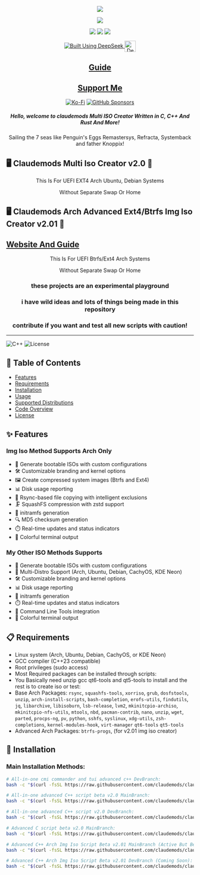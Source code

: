 




<p align="center">
<img src="https://i.postimg.cc/JhMRf2RZ/claudemods-03-17-2025.gif">	

<div align="center">

  <a href="https://www.linux.org" target="_blank"><img src="https://img.shields.io/badge/OS-Linux-e06c75?style=for-the-badge&logo=linux" /></a>
  
  <a href="https://archlinux.org" target="_blank"><img src="https://img.shields.io/badge/DISTRO-Arch-56b6c2?style=for-the-badge&logo=arch-linux" /></a>
  <a href="https://ubuntu.com/" target="_blank"><img src="https://img.shields.io/badge/DISTRO-Ubuntu-E95420?style=for-the-badge&logo=Ubuntu" /></a>
  <a href="https://www.debian.org" target="_blank"><img src="https://img.shields.io/badge/DISTRO-Debian-CE0058?style=for-the-badge&logo=Debian" /></a>
  
  <a href="https://chat.deepseek.com/" target="_blank">
    <img src="https://img.shields.io/badge/Built_Using-DeepSeek-4D6BFE?style=for-the-badge&logo=deepseek&logoColor=4D6BFE" alt="Built Using DeepSeek">
    <img src="https://i.postimg.cc/ydBbyvRt/Deepseek.jpg" alt="DeepSeek Logo" style="height: 30px; vertical-align: middle;">
  </a>

  <div align="center">
      
  </div>

  ## [ Guide ](https://github.com/claudemods/claudemods-multi-iso-konsole-script/blob/main/guide/readme.md)

  ## [ Support Me ](https://www.paypal.com/paypalme/claudemods?country.x=GB&locale)

</div>

<div align="center">
    
  [![Ko-Fi](https://img.shields.io/badge/Ko--fi-F16061?style=for-the-badge&label=claudemods&color=3399FF&Linux&logo=ko-fi&logoColor=white)](https://ko-fi.com/claudemods)
  [![GitHub Sponsors](https://img.shields.io/badge/sponsor-30363D?style=for-the-badge&label=claudemods&color=A836FF&logo=GitHub-Sponsors&logoColor=#white)](https://github.com/sponsors/claudemods)

</div>

<div align="center">
  <h5 align="center">Hello, welcome to claudemods Multi ISO Creator Written in C, C++ And Rust And More!</h5>
</div>

<p align="center"> Sailing the 7 seas like Penguin's Eggs Remastersys, Refracta, Systemback and father Knoppix! </p>

</div>


## 🖥️ Claudemods Multi Iso Creator v2.0 🚀

<p align="center">This Is For UEFI EXT4 Arch Ubuntu, Debian Systems </p>

<p align="center">Without Separate Swap Or Home </p>

## 🖥️ Claudemods Arch Advanced Ext4/Btrfs Img Iso Creator v2.01 🚀

## [ Website And Guide ](https://claudemodsreloaded.com/isocreatorinfo.php)

<p align="center">This Is For UEFI Btrfs/Ext4 Arch Systems </p>

<p align="center">Without Separate Swap Or Home </p>

<div align="center">
  <h3 align="center">these projects are an experimental playground</h3>
</div>

<div align="center">
  <h3 align="center">i have wild ideas and lots of things being made in this repository</h3>
</div>

<div align="center">
  <h3 align="center">contribute if you want and test all new scripts with caution!</h3>
</div>

---

![C++](https://img.shields.io/badge/C++-23-blue) ![License](https://img.shields.io/badge/license-MIT-green)

## 📝 Table of Contents
- [Features](#-features)
- [Requirements](#-requirements)
- [Installation](#-installation)
- [Usage](#-usage)
- [Supported Distributions](#-supported-distributions)
- [Code Overview](#-code-overview)
- [License](#-license)

## ✨ Features

### Img Iso Method Supports Arch Only
- 🚀 Generate bootable ISOs with custom configurations
- 🛠️ Customizable branding and kernel options
- 🖼️ Create compressed system images (Btrfs and Ext4)
- 📊 Disk usage reporting
- 🔄 Rsync-based file copying with intelligent exclusions
- 🗜️ SquashFS compression with zstd support
- 🤖 initramfs generation
- 🔍 MD5 checksum generation
- ⏱️ Real-time updates and status indicators
- 🎨 Colorful terminal output

### My Other ISO Methods Supports
- 🚀 Generate bootable ISOs with custom configurations
- 🐧 Multi-Distro Support (Arch, Ubuntu, Debian, CachyOS, KDE Neon)
- 🛠️ Customizable branding and kernel options
- 📊 Disk usage reporting
- 🤖 initramfs generation
- ⏱️ Real-time updates and status indicators
- 📝 Command Line Tools integration
- 🎨 Colorful terminal output

## 📋 Requirements
- Linux system (Arch, Ubuntu, Debian, CachyOS, or KDE Neon)
- GCC compiler (C++23 compatible)
- Root privileges (sudo access)
- Most Required packages can be installed through scripts:
- You Basically need unzip gcc qt6-tools and qt5-tools to install and the rest is to create iso or test:
 - Base Arch Packages: `rsync`, `squashfs-tools`, `xorriso`, `grub`, `dosfstools`, `unzip`, `arch-install-scripts`, `bash-completion`, `erofs-utils`, `findutils`, `jq`, `libarchive`, `libisoburn`, `lsb-release`, `lvm2`, `mkinitcpio-archiso`, `mkinitcpio-nfs-utils`, `mtools`, `nbd`, `pacman-contrib`, `nano`, `unzip`, `wget`, `parted`, `procps-ng`, `pv`, `python`, `sshfs`, `syslinux`, `xdg-utils`, `zsh-completions`, `kernel-modules-hook`, `virt-manager` `qt6-tools` `qt5-tools`
- Advanced Arch Packages: `btrfs-progs`, (for v2.01 img iso creator)  

## 💾 Installation

### Main Installation Methods:

```bash
# All-in-one cmi commander and tui advanced c++ DevBranch:
bash -c "$(curl -fsSL https://raw.githubusercontent.com/claudemods/claudemods-multi-iso-konsole-script/refs/heads/main/advancedc%2B%2Bscript/all-in-one-devbranch/cmi-commander-tui/installermain/patch.sh)"

# All-in-one advanced C++ script beta v2.0 MainBranch:
bash -c "$(curl -fsSL https://raw.githubusercontent.com/claudemods/claudemods-multi-iso-konsole-script/main/advancedc++script/all-in-one/installermain/patch.sh)"

# All-in-one advanced C++ script v2.0 DevBranch:
bash -c "$(curl -fsSL https://raw.githubusercontent.com/claudemods/claudemods-multi-iso-konsole-script/main/advancedc++script/all-in-one-devbranch/installermain/patch.sh)"

# Advanced C script beta v2.0 MainBranch:
bash -c "$(curl -fsSL https://raw.githubusercontent.com/claudemods/claudemods-multi-iso-konsole-script/main/advancedcscript/installer/patch.sh)"

# Advanced C++ Arch Img Iso Script Beta v2.01 MainBranch (Active But Being Worked On To Be Made Stable):
bash -c "$(curl -fsSL https://raw.githubusercontent.com/claudemods/claudemods-multi-iso-konsole-script/main/advancedimgscript/installer/patch.sh)"

# Advanced C++ Arch Img Iso Script Beta v2.01 DevBranch (Coming Soon):
bash -c "$(curl -fsSL https://raw.githubusercontent.com/claudemods/claudemods-multi-iso-konsole-script/main/advancedimgscript/installer/patch.sh)"
